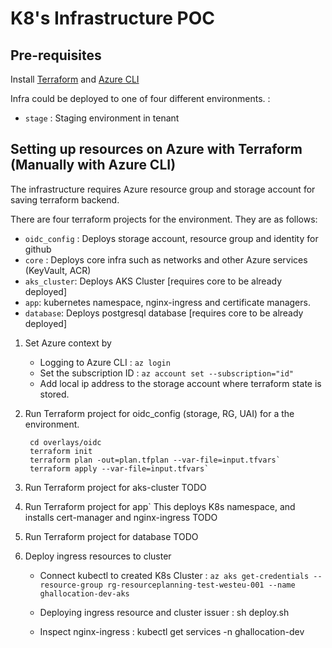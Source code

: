 # K8's Infrastructure POC

## Pre-requisites

Install [Terraform](https://learn.hashicorp.com/tutorials/terraform/install-cli) and [Azure CLI](https://docs.microsoft.com/en-us/cli/azure/install-azure-cli-macos)

Infra could be deployed to one of four different environments.  :
* `stage`   : Staging environment in tenant

## Setting up resources on Azure with Terraform (Manually with Azure CLI)

The infrastructure requires Azure resource group and storage account for saving terraform backend.

There are four terraform projects for the environment. They are as follows:
* `oidc_config` : Deploys storage account, resource group and identity for github
* `core` : Deploys core infra such as networks and other Azure services (KeyVault, ACR)
* `aks_cluster`: Deploys AKS Cluster [requires core to be already deployed]
* `app`: kubernetes namespace, nginx-ingress and certificate managers.
* `database`: Deploys postgresql database [requires core to be already deployed]

1. Set Azure context by

    *  Logging to Azure CLI     : `az login`
    *  Set the subscription ID  : `az account set --subscription="id"`
    *  Add local ip address to the storage account where terraform state is stored.

2. Run Terraform project for oidc_config (storage, RG, UAI) for a the environment.

        cd overlays/oidc
        terraform init
        terraform plan -out=plan.tfplan --var-file=input.tfvars`
        terraform apply --var-file=input.tfvars`

3. Run Terraform project for aks-cluster
    TODO

4. Run Terraform project for app`
    This deploys K8s namespace, and installs cert-manager and nginx-ingress
    TODO

5. Run Terraform project for database
    TODO


6. Deploy ingress resources to cluster

    *   Connect kubectl to created K8s Cluster :
            `az aks get-credentials --resource-group rg-resourceplanning-test-westeu-001 --name ghallocation-dev-aks`
    
    *   Deploying ingress resource and cluster issuer  :
            sh deploy.sh

    *   Inspect nginx-ingress                          :
            kubectl get services -n ghallocation-dev